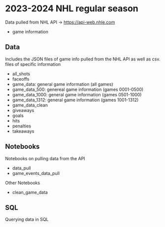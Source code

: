 # 2023-2024 NHL regular season

Data pulled from NHL API -> https://api-web.nhle.com

- game information 

## Data 
Includes the JSON files of game info pulled from the NHL API as well as csv. files of specific information 

- all_shots
- faceoffs
- game_data: general game information (all games)
- game_data_500: genereal game information (games 0001-0500)
- game_data_1000: general game information (games 0501-1000)
- game_data_1312: general game information (games 1001-1312)
- game_data_clean
- giveaways
- goals
- hits
- penalties
- takeaways

## Notebooks
Notebooks on pulling data from the API

- data_pull
- game_events_data_pull 

Other Notebooks 

- clean_game_data

## SQL
Querying data in SQL 

